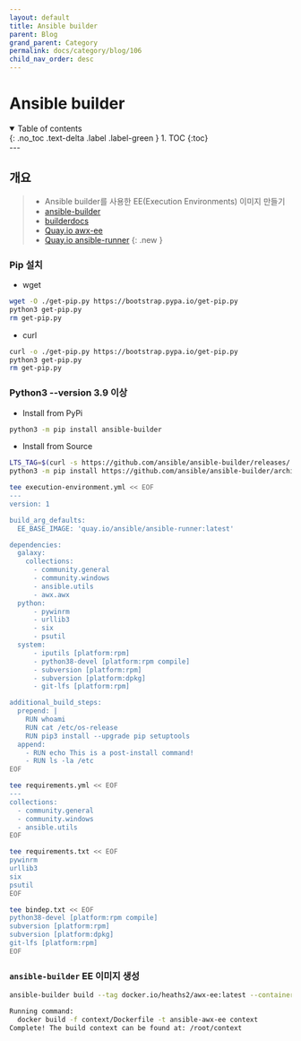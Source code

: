 ```yaml
---
layout: default
title: Ansible builder
parent: Blog
grand_parent: Category
permalink: docs/category/blog/106
child_nav_order: desc
---
```

# Ansible builder
<details open markdown="block">
  <summary>
    Table of contents
  </summary>
  {: .no_toc .text-delta .label .label-green }
1. TOC
{:toc}
</details>
---

## 개요

> - Ansible builder를 사용한 EE(Execution Environments) 이미지 만들기
> - [ansible-builder](https://github.com/ansible/ansible-builder)
> - [builderdocs](https://ansible.readthedocs.io/projects/builder/en/stable)
> - [Quay.io awx-ee](https://quay.io/repository/ansible/awx-ee?tab=tags&tag=latest)
> - [Quay.io ansible-runner](https://quay.io/repository/ansible/ansible-runner?tab=tags&tag=latest)
{: .new }

### Pip 설치

- wget

```bash
wget -O ./get-pip.py https://bootstrap.pypa.io/get-pip.py
python3 get-pip.py
rm get-pip.py
```

- curl

```bash
curl -o ./get-pip.py https://bootstrap.pypa.io/get-pip.py
python3 get-pip.py
rm get-pip.py
```

### Python3 --version 3.9 이상

- Install from PyPi

```bash
python3 -m pip install ansible-builder
```

- Install from Source

```bash
LTS_TAG=$(curl -s https://github.com/ansible/ansible-builder/releases/ | grep -o 'expanded_assets/.*' | sed 's/expanded_assets\///;s/" >//' | head -n 1)
python3 -m pip install https://github.com/ansible/ansible-builder/archive/"$LTS_TAG".zip
```

```bash
tee execution-environment.yml << EOF
---
version: 1

build_arg_defaults:
  EE_BASE_IMAGE: 'quay.io/ansible/ansible-runner:latest'

dependencies:
  galaxy:
    collections:
      - community.general
      - community.windows
      - ansible.utils
      - awx.awx
  python:
      - pywinrm
      - urllib3
      - six
      - psutil
  system:
      - iputils [platform:rpm]
      - python38-devel [platform:rpm compile]
      - subversion [platform:rpm]
      - subversion [platform:dpkg]
      - git-lfs [platform:rpm]

additional_build_steps:
  prepend: |
    RUN whoami
    RUN cat /etc/os-release
    RUN pip3 install --upgrade pip setuptools
  append:
    - RUN echo This is a post-install command!
    - RUN ls -la /etc
EOF
```

```bash
tee requirements.yml << EOF
---
collections:
  - community.general
  - community.windows
  - ansible.utils
EOF
```

```bash
tee requirements.txt << EOF
pywinrm
urllib3
six
psutil
EOF
```

```bash
tee bindep.txt << EOF
python38-devel [platform:rpm compile]
subversion [platform:rpm]
subversion [platform:dpkg]
git-lfs [platform:rpm]
EOF
```

### `ansible-builder` EE 이미지 생성

```bash
ansible-builder build --tag docker.io/heaths2/awx-ee:latest --container-runtime docker --file execution-environment.yml
```

```bash
Running command:
  docker build -f context/Dockerfile -t ansible-awx-ee context
Complete! The build context can be found at: /root/context
```
